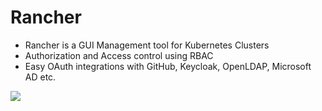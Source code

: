 # Rancher

* Rancher is a GUI Management tool for Kubernetes Clusters
* Authorization and Access control using RBAC
* Easy OAuth integrations with GitHub, Keycloak, OpenLDAP, Microsoft AD etc.

![](https://rancher.com/imgs/why-rancher/screen2-thumbnail.svg)
